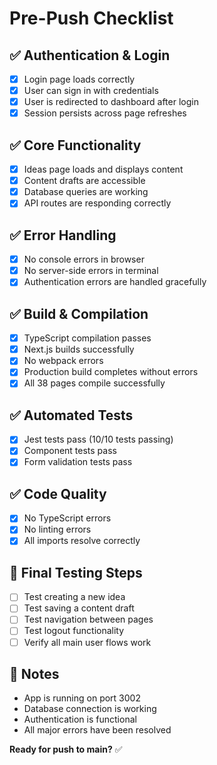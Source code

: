 # Pre-Push Checklist

## ✅ Authentication & Login
- [x] Login page loads correctly
- [x] User can sign in with credentials
- [x] User is redirected to dashboard after login
- [x] Session persists across page refreshes

## ✅ Core Functionality
- [x] Ideas page loads and displays content
- [x] Content drafts are accessible
- [x] Database queries are working
- [x] API routes are responding correctly

## ✅ Error Handling
- [x] No console errors in browser
- [x] No server-side errors in terminal
- [x] Authentication errors are handled gracefully

## ✅ Build & Compilation
- [x] TypeScript compilation passes
- [x] Next.js builds successfully
- [x] No webpack errors
- [x] Production build completes without errors
- [x] All 38 pages compile successfully

## ✅ Automated Tests
- [x] Jest tests pass (10/10 tests passing)
- [x] Component tests pass
- [x] Form validation tests pass

## ✅ Code Quality
- [x] No TypeScript errors
- [x] No linting errors
- [x] All imports resolve correctly

## 🔄 Final Testing Steps
- [ ] Test creating a new idea
- [ ] Test saving a content draft
- [ ] Test navigation between pages
- [ ] Test logout functionality
- [ ] Verify all main user flows work

## 📝 Notes
- App is running on port 3002
- Database connection is working
- Authentication is functional
- All major errors have been resolved

**Ready for push to main?** ✅ 